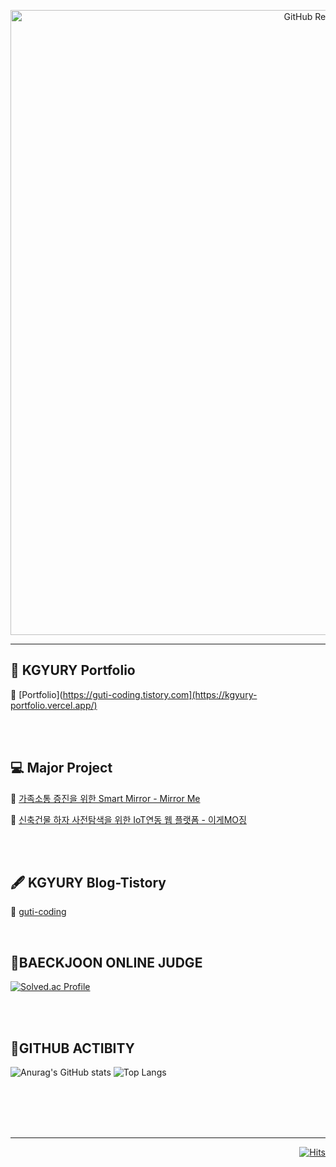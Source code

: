 <p align="center">
 
  <img width="1000px" src= "https://user-images.githubusercontent.com/71677810/153324258-5bb5f54b-410a-47ae-8d2d-bb1011d8a42b.png" align="center" alt="GitHub Readme Stats" />
 
 ---
 
 </p>

## **🍊 KGYURY Portfolio**

🏡 [Portfolio](https://guti-coding.tistory.com](https://kgyury-portfolio.vercel.app/)

<br/>
<br/>

## **💻 Major Project**


🔎 [가족소통 증진을 위한 Smart Mirror - Mirror Me](https://github.com/kimkyury/MirrorMe-SmartMirror-SpringBoot)

🔎 [신축건물 하자 사전탐색을 위한 IoT연동 웹 플랫폼 - 이게MO징](https://github.com/kimkyury/WhitsIsThis-Service-SpringBoot)

<br/>
<br/>

## **🖋 KGYURY Blog-Tistory**

🏡 [guti-coding](https://guti-coding.tistory.com)


<br/>

## **🧠BAECKJOON ONLINE JUDGE**

 [![Solved.ac Profile](http://mazassumnida.wtf/api/v2/generate_badge?boj=aeae2323)](https://solved.ac/profile/aeae2323)

 <br/>
 <br/>
 
## **🌱GITHUB ACTIBITY**

 ![Anurag's GitHub stats](https://github-readme-stats.vercel.app/api?username=kimkyury&show_icons=true&theme=graywhite&card_width=500&include_all_commits=true)
![Top Langs](https://github-readme-stats.vercel.app/api/top-langs/?username=kimkyury&layout=compact)
 
<br/>

 <!--
[![JS](https://img.shields.io/badge/JavaScript-000000?style=flat-square&logo=JavaScript&logoColor=white)]()
[![SP](https://img.shields.io/badge/SpringBoot-000000?style=flat-square&logo=SpringBoot&logoColor=white)]()
[![JS](https://img.shields.io/badge/React-000000?style=flat-square&logo=React&logoColor=white)]()
[![JS](https://img.shields.io/badge/Java-000000?style=flat-square&logo=Java&logoColor=white)]()
 -->
 
</div>


<br/>
<br/>
<br/>

---

<div align=right>

 
[![Hits](https://hits.seeyoufarm.com/api/count/incr/badge.svg?url=https%3A%2F%2Fgithub.com%2Fkimkyury&count_bg=%2399B881&title_bg=%23000000&icon=datadog.svg&icon_color=%23A1AC8D&title=hits&edge_flat=false)]()
 
</div>
